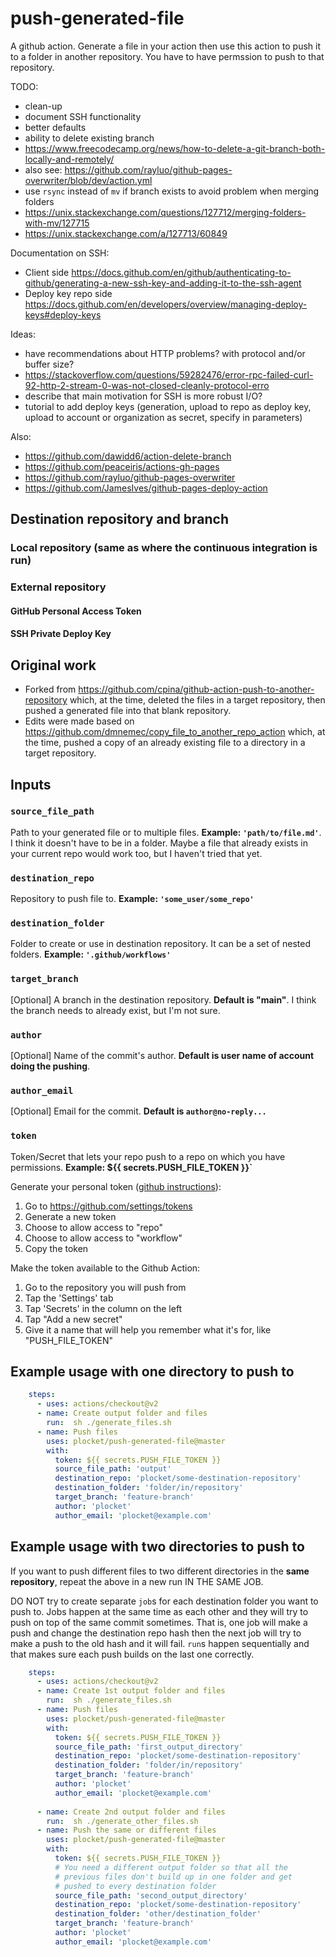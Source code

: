 # push-generated-file

A github action. Generate a file in your action then use this action to push it to a folder in another repository. You have to have permssion to push to that repository.

TODO:
- clean-up
- document SSH functionality
- better defaults
- ability to delete existing branch
- https://www.freecodecamp.org/news/how-to-delete-a-git-branch-both-locally-and-remotely/
- also see: https://github.com/rayluo/github-pages-overwriter/blob/dev/action.yml
- use `rsync` instead of `mv` if branch exists to avoid problem when merging folders
- https://unix.stackexchange.com/questions/127712/merging-folders-with-mv/127715
- https://unix.stackexchange.com/a/127713/60849

Documentation on SSH:
- Client side https://docs.github.com/en/github/authenticating-to-github/generating-a-new-ssh-key-and-adding-it-to-the-ssh-agent
- Deploy key repo side https://docs.github.com/en/developers/overview/managing-deploy-keys#deploy-keys

Ideas:
- have recommendations about HTTP problems? with protocol and/or buffer size?
- https://stackoverflow.com/questions/59282476/error-rpc-failed-curl-92-http-2-stream-0-was-not-closed-cleanly-protocol-erro
- describe that main motivation for SSH is more robust I/O?
- tutorial to add deploy keys (generation, upload to repo as deploy key, upload to account or organization as secret, specify in parameters)

Also:
- https://github.com/dawidd6/action-delete-branch
- https://github.com/peaceiris/actions-gh-pages
- https://github.com/rayluo/github-pages-overwriter
- https://github.com/JamesIves/github-pages-deploy-action

## Destination repository and branch

### Local repository (same as where the continuous integration is run)

### External repository

#### GitHub Personal Access Token

#### SSH Private Deploy Key



## Original work
- Forked from https://github.com/cpina/github-action-push-to-another-repository which, at the time, deleted the files in a target repository, then pushed a generated file into that blank repository.
- Edits were made based on https://github.com/dmnemec/copy_file_to_another_repo_action which, at the time, pushed a copy of an already existing file to a directory in a target repository.

## Inputs
### `source_file_path`
Path to your generated file or to multiple files. **Example: `'path/to/file.md'`**. I think it doesn't have to be in a folder. Maybe a file that already exists in your current repo would work too, but I haven't tried that yet.

### `destination_repo`
Repository to push file to. **Example: `'some_user/some_repo'`**

### `destination_folder`
Folder to create or use in destination repository. It can be a set of nested folders. **Example: `'.github/workflows'`**

### `target_branch`
[Optional] A branch in the destination repository. **Default is "main"**. I think the branch needs to already exist, but I'm not sure.

### `author`
[Optional] Name of the commit's author. **Default is user name of account doing the pushing**.

### `author_email`
[Optional] Email for the commit. **Default is `author@no-reply...`**

### `token`
Token/Secret that lets your repo push to a repo on which you have permissions. **Example: ${{ secrets.PUSH_FILE_TOKEN }}`**

Generate your personal token ([github instructions](https://docs.github.com/en/free-pro-team@latest/github/authenticating-to-github/creating-a-personal-access-token)):
1. Go to https://github.com/settings/tokens
1. Generate a new token
1. Choose to allow access to "repo"
1. Choose to allow access to "workflow"
1. Copy the token

Make the token available to the Github Action:
1. Go to the repository you will push from
1. Tap the 'Settings' tab
1. Tap 'Secrets' in the column on the left
1. Tap "Add a new secret"
1. Give it a name that will help you remember what it's for, like "PUSH_FILE_TOKEN"

## Example usage with one directory to push to
```yaml
    steps:
      - uses: actions/checkout@v2
      - name: Create output folder and files
        run:  sh ./generate_files.sh
      - name: Push files
        uses: plocket/push-generated-file@master
        with:
          token: ${{ secrets.PUSH_FILE_TOKEN }}
          source_file_path: 'output'
          destination_repo: 'plocket/some-destination-repository'
          destination_folder: 'folder/in/repository'
          target_branch: 'feature-branch'
          author: 'plocket'
          author_email: 'plocket@example.com'
```

## Example usage with two directories to push to
If you want to push different files to two different directories in the **same repository**, repeat the above in a new run IN THE SAME JOB.

DO NOT try to create separate `job`s for each destination folder you want to push to. Jobs happen at the same time as each other and they will try to push on top of the same commit sometimes. That is, one job will make a push and change the destination repo hash then the next job will try to make a push to the old hash and it will fail. `run`s happen sequentially and that makes sure each push builds on the last one correctly.

```yaml
    steps:
      - uses: actions/checkout@v2
      - name: Create 1st output folder and files
        run:  sh ./generate_files.sh
      - name: Push files
        uses: plocket/push-generated-file@master
        with:
          token: ${{ secrets.PUSH_FILE_TOKEN }}
          source_file_path: 'first_output_directory'
          destination_repo: 'plocket/some-destination-repository'
          destination_folder: 'folder/in/repository'
          target_branch: 'feature-branch'
          author: 'plocket'
          author_email: 'plocket@example.com'
          
      - name: Create 2nd output folder and files
        run:  sh ./generate_other_files.sh
      - name: Push the same or different files
        uses: plocket/push-generated-file@master
        with:
          token: ${{ secrets.PUSH_FILE_TOKEN }}
          # You need a different output folder so that all the
          # previous files don't build up in one folder and get
          # pushed to every destination folder
          source_file_path: 'second_output_directory'
          destination_repo: 'plocket/some-destination-repository'
          destination_folder: 'other/destination_folder'
          target_branch: 'feature-branch'
          author: 'plocket'
          author_email: 'plocket@example.com'
```

<!-- Working example dealing with multiple files and nested folders: https://github.com/plocket/source_repo/blob/main/.github/workflows/push_multiple_files.yml

Repo it pushes to: https://github.com/plocket/destination_repo -->
